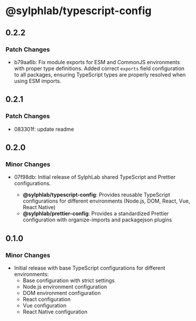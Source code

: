 # @sylphlab/typescript-config

## 0.2.2

### Patch Changes

- b79aa6b: Fix module exports for ESM and CommonJS environments with proper type definitions. Added correct `exports` field configuration to all packages, ensuring TypeScript types are properly resolved when using ESM imports.

## 0.2.1

### Patch Changes

- 083301f: update readme

## 0.2.0

### Minor Changes

- 07f98db: Initial release of SylphLab shared TypeScript and Prettier configurations.

  - **@sylphlab/typescript-config**: Provides reusable TypeScript configurations for different environments (Node.js, DOM, React, Vue, React Native)
  - **@sylphlab/prettier-config**: Provides a standardized Prettier configuration with organize-imports and packagejson plugins

## 0.1.0

### Minor Changes

- Initial release with base TypeScript configurations for different environments:
  - Base configuration with strict settings
  - Node.js environment configuration
  - DOM environment configuration
  - React configuration
  - Vue configuration
  - React Native configuration
